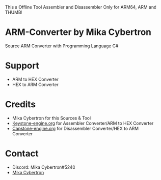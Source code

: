 This a Offline Tool Assembler and Disassembler Only for ARM64, ARM and THUMB!

# ARM-Converter by Mika Cybertron
Source ARM Converter with Programming Language C#


# Support
- ARM to HEX Converter
- HEX to ARM Converter


# Credits
- Mika Cybertron for this Sources & Tool
- [Keystone-engine.org](https://keystone-engine.org) for Assembler Converter/ARM to HEX Converter
- [Capstone-engine.org](https://capstone-engine.org) for Disassembler Converter/HEX to ARM Converter


# Contact
* Discord: Mika Cybertron#5240
* [Mika Cybertron](https://platinmods.com/members/mika-cybertron.43/)
